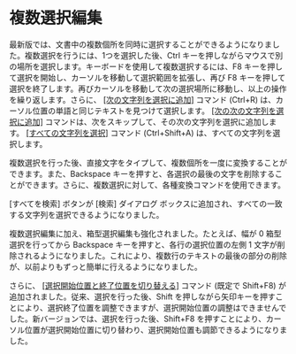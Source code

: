 # 複数選択編集

最新版では、文書中の複数個所を同時に選択することができるようになりました。複数選択を行うには、1つを選択した後、Ctrl キーを押しながらマウスで別の場所を選択します。キーボードを使用して複数選択するには、F8 キーを押して選択を開始し、カーソルを移動して選択範囲を拡張し、再び F8 キーを押して選択を終了します。再びカーソルを移動して次の選択場所に移動し、以上の操作を繰り返します。さらに、 [\[次の文字列を選択に追加\]](../cmd/search/add_next_occurrence) コマンド (Ctrl+R) は、カーソル位置の単語と同じテキストを見つけて選択します。 [\[次の次の文字列を選択に追加\]](../cmd/search/add_next2_occurrence) コマンドは、次をスキップして、その次の文字列を選択に追加します。
[\[すべての文字列を選択\]](../cmd/search/select_all_occurrences) コマンド (Ctrl+Shift+A) は、すべての文字列を選択します。

複数選択を行った後、直接文字をタイプして、複数個所を一度に変換することができます。また、Backspace キーを押すと、各選択の最後の文字を削除することができます。さらに、複数選択に対して、各種変換コマンドを使用できます。

\[すべてを検索\] ボタンが \[検索\] ダイアログ ボックスに追加され、すべての一致する文字列を選択できるようになりました。

複数選択編集に加え、箱型選択編集も強化されました。たとえば、幅が 0 箱型選択を行ってから Backspace キーを押すと、各行の選択位置の左側 1 文字が削除されるようになりました。これにより、複数行のテキストの最後の部分の削除が、以前よりもずっと簡単に行えるようになりました。

さらに、 [\[選択開始位置と終了位置を切り替える\]](../cmd/edit/switch_start_end_select) コマンド (既定で Shift+F8) が追加されました。従来、選択を行った後、Shift を押しながら矢印キーを押すことにより、選択終了位置を調整できますが、選択開始位置の調整はできませんでした。新バージョンでは、選択を行った後、Shift+F8 を押すことにより、カーソル位置が選択開始位置に切り替わり、選択開始位置も調節できるようになりました。